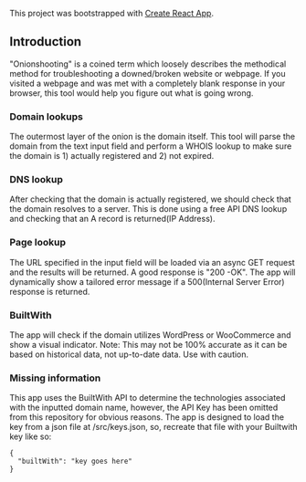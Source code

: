 This project was bootstrapped with [Create React App](https://github.com/facebookincubator/create-react-app).

## Introduction

"Onionshooting" is a coined term which loosely describes the methodical method for troubleshooting a downed/broken website or webpage. If you visited a webpage and was met with a completely blank response in your browser, this tool would help you figure out what is going wrong.

### Domain lookups

The outermost layer of the onion is the domain itself. This tool will parse the domain from the text input field and perform a WHOIS lookup to make sure the domain is 1) actually registered and 2) not expired.

### DNS lookup

After checking that the domain is actually registered, we should check that the domain resolves to a server. This is done using a free API DNS lookup and checking that an A record is returned(IP Address).

### Page lookup

The URL specified in the input field will be loaded via an async GET request and the results will be returned. A good response is "200 -OK". The app will dynamically show a tailored error message if a 500(Internal Server Error) response is returned.

### BuiltWith

The app will check if the domain utilizes WordPress or WooCommerce and show a visual indicator. Note: This may not be 100% accurate as it can be based on historical data, not up-to-date data. Use with caution.

### Missing information

This app uses the BuiltWith API to determine the technologies associated with the inputted domain name, however, the API Key has been omitted from this repository for obvious reasons. The app is designed to load the key from a json file at /src/keys.json, so, recreate that file with your Builtwith key like so:

```
{
  "builtWith": "key goes here"
}
```
